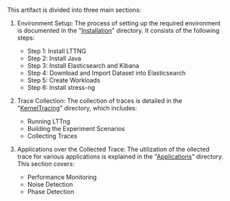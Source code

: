 This artifact is divided into three main sections:

1. Environment Setup: The process of setting up the required environment is documented in the "[Installation](https://github.com/mnoferestibrocku/dataset-repo/tree/main/Installation)" directory. It consists of the following steps:
   - Step 1: Install LTTNG
   - Step 2: Install Java
   - Step 3: Install Elasticsearch and Kibana
   - Step 4: Download and Import Dataset into Elasticsearch
   - Step 5: Create Workloads
   - Step 6: Install stress-ng

2. Trace Collection: The collection of traces is detailed in the "[KernelTracing](https://github.com/mnoferestibrocku/dataset-repo/tree/main/KernelTracing)" directory, which includes:
   - Running LTTng
   - Building the Experiment Scenarios
   - Collecting Traces

3. Applications over the Collected Trace: The utilization of the ollected trace for various applications is explained in the "[Applications](https://github.com/mnoferestibrocku/dataset-repo/tree/main/Applications)" directory. This section covers:
   - Performance Monitoring
   - Noise Detection
   - Phase Detection
